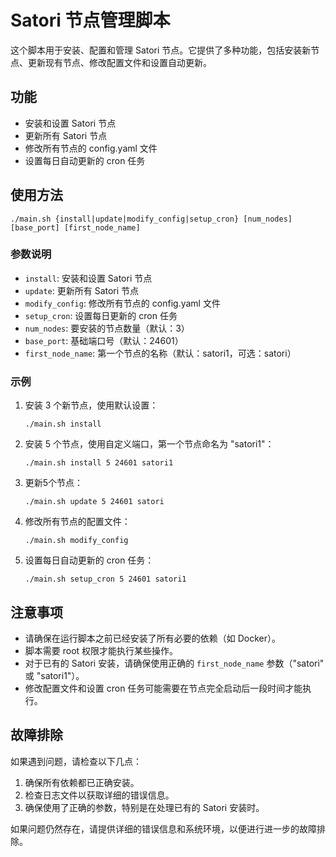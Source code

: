 # Satori 节点管理脚本

这个脚本用于安装、配置和管理 Satori 节点。它提供了多种功能，包括安装新节点、更新现有节点、修改配置文件和设置自动更新。

## 功能

- 安装和设置 Satori 节点
- 更新所有 Satori 节点
- 修改所有节点的 config.yaml 文件
- 设置每日自动更新的 cron 任务

## 使用方法
```
./main.sh {install|update|modify_config|setup_cron} [num_nodes] [base_port] [first_node_name]
```


### 参数说明

- `install`: 安装和设置 Satori 节点
- `update`: 更新所有 Satori 节点
- `modify_config`: 修改所有节点的 config.yaml 文件
- `setup_cron`: 设置每日更新的 cron 任务
- `num_nodes`: 要安装的节点数量（默认：3）
- `base_port`: 基础端口号（默认：24601）
- `first_node_name`: 第一个节点的名称（默认：satori1，可选：satori）

### 示例

1. 安装 3 个新节点，使用默认设置：
   ```
   ./main.sh install
   ```

2. 安装 5 个节点，使用自定义端口，第一个节点命名为 "satori1"：
   ```
   ./main.sh install 5 24601 satori1
   ```

3. 更新5个节点：
   ```
   ./main.sh update 5 24601 satori
   ```

4. 修改所有节点的配置文件：
   ```
   ./main.sh modify_config
   ```

5. 设置每日自动更新的 cron 任务：
   ```
   ./main.sh setup_cron 5 24601 satori1
   ```

## 注意事项

- 请确保在运行脚本之前已经安装了所有必要的依赖（如 Docker）。
- 脚本需要 root 权限才能执行某些操作。
- 对于已有的 Satori 安装，请确保使用正确的 `first_node_name` 参数（"satori" 或 "satori1"）。
- 修改配置文件和设置 cron 任务可能需要在节点完全启动后一段时间才能执行。

## 故障排除

如果遇到问题，请检查以下几点：

1. 确保所有依赖都已正确安装。
2. 检查日志文件以获取详细的错误信息。
3. 确保使用了正确的参数，特别是在处理已有的 Satori 安装时。

如果问题仍然存在，请提供详细的错误信息和系统环境，以便进行进一步的故障排除。
